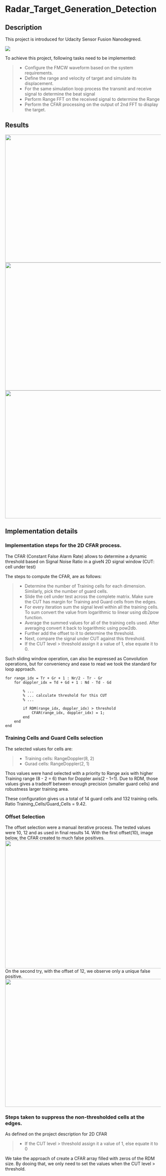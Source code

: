 # Radar_Target_Generation_Detection

## Description

This project is introduced for Udacity Sensor Fusion Nanodegreed.

<img src="images/overview.png"/>

To achieve this project, following tasks need to be implemented:

>- Configure the FMCW waveform based on the system requirements.
>- Define the range and velocity of target and simulate its displacement.
>- For the same simulation loop process the transmit and receive signal to determine the beat signal
>- Perform Range FFT on the received signal to determine the Range
>- Perform the CFAR processing on the output of 2nd FFT to display the target.

## Results

<img src="images/fft.PNG" width="779" height="414" />

<img src="images/2d_range_doppler.jpg" width="779" height="414" />

<img src="images/cfar.jpg" width="779" height="414" />

## Implementation details

### Implementation steps for the 2D CFAR process.

The CFAR (Constant False Alarm Rate) allows to determine a dynamic threshold based on Signal Noise Ratio in a giveN 2D signal window (CUT: cell under test)

The steps to compute the CFAR, are as follows:

>- Determine the number of Training cells for each dimension. Similarly, pick the number of guard cells.
>- Slide the cell under test across the complete matrix. Make sure the CUT has margin for Training and Guard cells from the edges.
>- For every iteration sum the signal level within all the training cells. To sum convert the value from logarithmic to linear using db2pow function.
>- Average the summed values for all of the training cells used. After averaging convert it back to logarithmic using pow2db.
>- Further add the offset to it to determine the threshold.
>- Next, compare the signal under CUT against this threshold.
>- If the CUT level > threshold assign it a value of 1, else equate it to 0.

Such sliding window operation, can also be expressed as Convolution operations, but for conveniency and ease to read we took the standard for loop approach.

```
for range_idx = Tr + Gr + 1 : Nr/2 - Tr - Gr
    for doppler_idx = Td + Gd + 1 : Nd - Td - Gd
        
        % ...
        % ... calculate threshold for this CUT
        % ...
        
        if RDM(range_idx, doppler_idx) > threshold
            CFAR(range_idx, doppler_idx) = 1;
        end
    end
end
```


### Training Cells and Guard Cells selection

The selected values for cells are:
>- Training cells: RangeDoppler(8, 2)
>- Gurad cells: RangeDoppler(2, 1) 

Thos values were hand selected with a priority to Range axis with higher Training range (8 - 2 = 6) than for Doppler axis(2 - 1=1). Due to RDM, those values gives a tradeoff between enough precision (smaller guard cells) and robustness larger training area.

These configuration gives us a total of 14 guard cells and 132 training cells. Ratio Training_Cells/Guard_Cells = 9.42.

### Offset Selection

The offset selection were a manual iterative process. The tested values were 10, 12 and as used in final results 14.
With the first offset(10), image below, the CFAR created to much false positives.
<img src="images/offset_10.jpg" width="779" height="414" />
On the second try, with the offset of 12, we observe only a unique false positive.
<img src="images/offset_12.jpg" width="779" height="414" />


### Steps taken to suppress the non-thresholded cells at the edges.

As defined on the project description for 2D CFAR
>- If the CUT level > threshold assign it a value of 1, else equate it to 0

We take the approach of create a CFAR array filled with zeros of the RDM size. By dooing that, we only need to set the values when the CUT level > threshold. 
